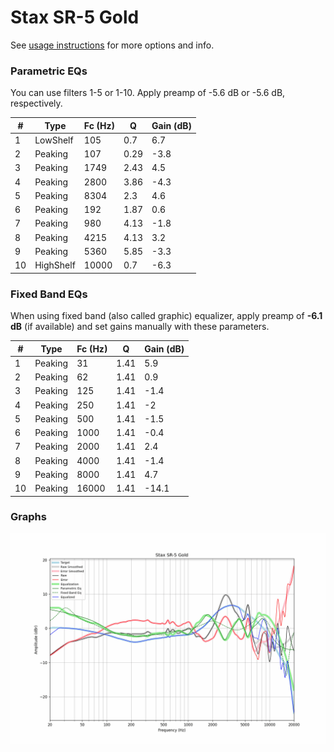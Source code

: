 # Stax SR-5 Gold
See [usage instructions](https://github.com/jaakkopasanen/AutoEq#usage) for more options and info.

### Parametric EQs
You can use filters 1-5 or 1-10. Apply preamp of -5.6 dB or -5.6 dB, respectively.

|   # | Type      |   Fc (Hz) |    Q |   Gain (dB) |
|-----|-----------|-----------|------|-------------|
|   1 | LowShelf  |       105 | 0.7  |         6.7 |
|   2 | Peaking   |       107 | 0.29 |        -3.8 |
|   3 | Peaking   |      1749 | 2.43 |         4.5 |
|   4 | Peaking   |      2800 | 3.86 |        -4.3 |
|   5 | Peaking   |      8304 | 2.3  |         4.6 |
|   6 | Peaking   |       192 | 1.87 |         0.6 |
|   7 | Peaking   |       980 | 4.13 |        -1.8 |
|   8 | Peaking   |      4215 | 4.13 |         3.2 |
|   9 | Peaking   |      5360 | 5.85 |        -3.3 |
|  10 | HighShelf |     10000 | 0.7  |        -6.3 |

### Fixed Band EQs
When using fixed band (also called graphic) equalizer, apply preamp of **-6.1 dB** (if available) and set gains manually with these parameters.

|   # | Type    |   Fc (Hz) |    Q |   Gain (dB) |
|-----|---------|-----------|------|-------------|
|   1 | Peaking |        31 | 1.41 |         5.9 |
|   2 | Peaking |        62 | 1.41 |         0.9 |
|   3 | Peaking |       125 | 1.41 |        -1.4 |
|   4 | Peaking |       250 | 1.41 |        -2   |
|   5 | Peaking |       500 | 1.41 |        -1.5 |
|   6 | Peaking |      1000 | 1.41 |        -0.4 |
|   7 | Peaking |      2000 | 1.41 |         2.4 |
|   8 | Peaking |      4000 | 1.41 |        -1.4 |
|   9 | Peaking |      8000 | 1.41 |         4.7 |
|  10 | Peaking |     16000 | 1.41 |       -14.1 |

### Graphs
![](./Stax%20SR-5%20Gold.png)
